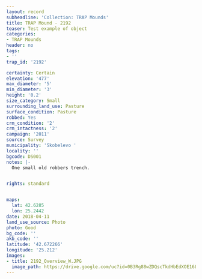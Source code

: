 ```yaml
---
layout: record
subheadline: 'Collection: TRAP Mounds'
title: TRAP Mound - 2192
teaser: Test example of object
categories:
- TRAP Mounds
header: no
tags:
- ''
trap_id: '2192'

certainty: Certain
elevation: '477'
max_diameter: '5'
min_diameter: '3'
height: '0.2'
size_category: Small
surrounding_land_use: Pasture
surface_condition: Pasture
robbed: Yes
crm_condition: '2'
crm_intactness: '2'
campaign: '2011'
source: Survey
municipality: 'Skobelevo '
locality: ''
bgcode: DS001
notes: |-
  One small old robbers trench.


rights: standard


maps:
  lat: 42.6285
  lon: 25.2442
date: 2018-04-11
land_use_source: Photo
photo: Good
bg_code: ''
akb_code: ''
latitude: '42.672266'
longitude: '25.212'
images:
- title: 2192_Overview_W.JPG
  image_path: https://drive.google.com/uc?id=0B3Rg88wZDQscTkdHbEdXOE16LVU
---
```

